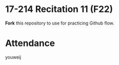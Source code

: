 # 17-214 Recitation 11 (F22)
**Fork** this repository to use for practicing Github flow.

# Attendance
youweij